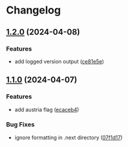 # Changelog

## [1.2.0](https://github.com/philostler/philostler.com/compare/www-1.1.0...www-1.2.0) (2024-04-08)


### Features

* add logged version output ([ce81e5e](https://github.com/philostler/philostler.com/commit/ce81e5e44e6577194cd23da3b1df83544791ea35))

## [1.1.0](https://github.com/philostler/philostler.com/compare/www-v1.0.0...www-1.1.0) (2024-04-07)


### Features

* add austria flag ([ecaceb4](https://github.com/philostler/philostler.com/commit/ecaceb4b05f6a75509a541b5558f8231126df905))


### Bug Fixes

* ignore formatting in .next directory ([07f1d17](https://github.com/philostler/philostler.com/commit/07f1d174e86ff2917d432ccf6d35379afbe49402))
